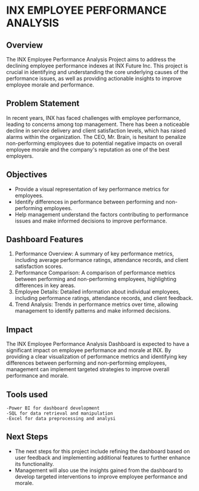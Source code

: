 
# INX EMPLOYEE PERFORMANCE ANALYSIS




## Overview
The INX Employee Performance Analysis Project aims to address the declining employee performance indexes at INX Future Inc. This project is crucial in identifying and understanding the core underlying causes of the performance issues, as well as providing actionable insights to improve employee morale and performance.
## Problem Statement
In recent years, INX has faced challenges with employee performance, leading to concerns among top management. There has been a noticeable decline in service delivery and client satisfaction levels, which has raised alarms within the organization. The CEO, Mr. Brain, is hesitant to penalize non-performing employees due to potential negative impacts on overall employee morale and the company's reputation as one of the best employers.
## Objectives
- Provide a visual representation of key performance metrics for employees.
- Identify differences in performance between performing and non-performing employees.
- Help management understand the factors contributing to performance issues and make informed decisions to improve performance.
## Dashboard Features
1. Performance Overview: A summary of key performance metrics, including average performance ratings, attendance records, and client satisfaction scores.
2. Performance Comparison: A comparison of performance metrics between performing and non-performing employees, highlighting differences in key areas.
3. Employee Details: Detailed information about individual employees, including performance ratings, attendance records, and client feedback.
4. Trend Analysis: Trends in performance metrics over time, allowing management to identify patterns and make informed decisions.
## Impact
The INX Employee Performance Analysis Dashboard is expected to have a significant impact on employee performance and morale at INX. By providing a clear visualization of performance metrics and identifying key differences between performing and non-performing employees, management can implement targeted strategies to improve overall performance and morale.
## Tools used
    -Power BI for dashboard development
    -SQL for data retrieval and manipulation
    -Excel for data preprocessing and analysi
## Next Steps
- The next steps for this project include refining the dashboard based on user feedback and implementing additional features to further enhance its functionality.
-  Management will also use the insights gained from the dashboard to develop targeted interventions to improve employee performance and morale.
